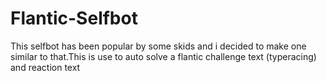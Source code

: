 # Flantic-Selfbot
This selfbot has been popular by some skids and i decided to make one similar to that.This is use to auto solve a flantic challenge text (typeracing) and reaction text
